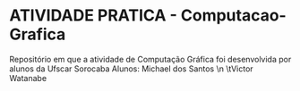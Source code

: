 # ATIVIDADE PRATICA - Computacao-Grafica
Repositório em que a atividade de Computação Gráfica foi desenvolvida por alunos da Ufscar Sorocaba
Alunos: Michael dos Santos \n
        \tVictor Watanabe

